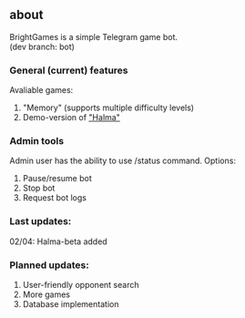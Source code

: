 ## about

BrightGames is a simple Telegram game bot.  
(dev branch: bot)

### General (current) features

Avaliable games:  
1. "Memory" (supports multiple difficulty levels)  
2. Demo-version of ["Halma"](https://en.wikipedia.org/wiki/Halma)  

### Admin tools

Admin user has the ability to use /status command. Options:
1. Pause/resume bot
2. Stop bot
3. Request bot logs

### Last updates:

02/04: Halma-beta added

### Planned updates:

1. User-friendly opponent search
2. More games
3. Database implementation
